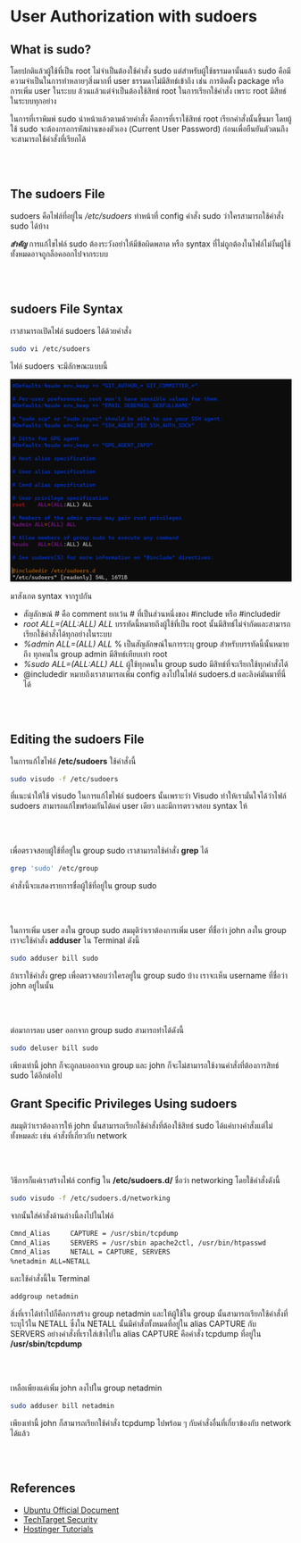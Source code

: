 # User Authorization with sudoers

## What is sudo?

โดยปกติแล้วผู้ใช้ที่เป็น root ไม่จำเป็นต้องใช้คำสั่ง sudo แต่สำหรับผู้ใช้ธรรมดานั้นแล้ว sudo คือมีความจำเป็นในการทำหลายๆสิ่งมากที่ user ธรรมดาไม่มีสิทธ์เข้าถึง เช่น การติดตั้ง package หรือ การเพิ่ม user ในระบบ ล้วนแล้วแต่จำเป็นต้องใช้สิทธ์ root ในการเรียกใช้คำสั่ง เพราะ root มีสิทธ์ในระบบทุกอย่าง

ในการที่เราพิมพ์ sudo นำหน้าแล้วตามด้วยคำสั่ง คือการที่เราใช้สิทธ์ root เรียกคำสั่งนั้นขึ้นมา โดยผู้ใช้ sudo จะต้องกรอกรหัสผ่านของตัวเอง (Current User Password) ก่อนเพื่อยืนยันตัวตนถึงจะสามารถใช้คำสั่งที่เรียกได้

<br><br>

## The sudoers File

sudoers คือไฟล์ที่อยู่ใน */etc/sudoers* ทำหน้าที่ config คำสั่ง sudo ว่าใครสามารถใช้คำสั่ง sudo ได้บ้าง

***สำคัญ***
การแก้ไขไฟล์ sudo ต้องระวังอย่าให้มีข้อผิดพลาด หรือ syntax ที่ไม่ถูกต้องในไฟล์ไม่งั้นผู้ใช้ทั้งหมดอาจถูกล็อคออกไปจากระบบ

<br><br>

## sudoers File Syntax

เราสามารถเปิดไฟล์ sudoers ได้ด้วยคำสั่ง

``` Bash
sudo vi /etc/sudoers
```

ไฟล์ sudoers จะมีลักษณะแบบนี้

![Image](../.assets/sudoers.png)

มาสังเกต syntax จากรูปกัน
- สัญลักษณ์ # คือ comment ยกเว้น # ที่เป็นส่วนหนึ่งของ #include หรือ #includedir
- *root ALL=(ALL:ALL) ALL* บรรทัดนี้หมายถึงผู้ใช้ที่เป็น root นั้นมีสิทธ์ไม่จำกัดและสามารถเรียกใช้คำสั่งได้ทุกอย่างในระบบ
- *%admin ALL=(ALL) ALL* % เป็นสัญลักษณ์ในการระบุ group สำหรับบรรทัดนี้นั้นหมายถึง ทุกคนใน group admin มีสิทธ์เทียบเท่า root
- *%sudo ALL=(ALL:ALL) ALL* ผู้ใช้ทุกคนใน group sudo มีสิทธ์ที่จะเรียกใช้ทุกคำสั่งได้ 
- @includedir หมายถึงเราสามารถเพิ่ม config ลงไปในไฟล์ sudoers.d และลิงค์มันมาที่นี่ได้

<br><br>

## Editing the sudoers File

ในการแก้ไขไฟล์ **/etc/sudoers** ใช้คำสั่งนี้

``` Bash
sudo visudo -f /etc/sudoers
```

ที่แนะนำให้ใช้ visudo ในการแก้ไขไฟล์ sudoers นั้นเพราะว่า Visudo ทำให้เรามั่นใจได้ว่าไฟล์ sudoers สามารถแก้ไขพร้อมกันได้แค่ user เดียว และมีการตรวจสอบ syntax ให้

<br><br>

เพื่อตรวจสอบผู้ใช้ที่อยู่ใน group sudo เราสามารถใช้คำสั่ง **grep** ได้

``` Bash
grep 'sudo' /etc/group
```

คำสั่งนี้จะแสดงรายการชื่อผู้ใช้ที่อยู่ใน group sudo

<br><br>

ในการเพิ่ม user ลงใน group sudo สมมุติว่าเราต้องการเพิ่ม user ที่ชื่อว่า john ลงใน group เราจะใช้คำสั่ง **adduser** ใน Terminal ดังนี้

``` Bash
sudo adduser bill sudo
```

ถ้าเราใช้คำสั่ง grep เพื่อตรวจสอบว่าใครอยู่ใน group sudo บ้าง เราจะเห็น username ที่ชื่อว่า john อยู่ในนั้น

<br><br>

ต่อมาการลบ user ออกจาก group sudo สามารถทำได้ดังนี้

``` Bash
sudo deluser bill sudo
```

เพียงเท่านี้ john ก็จะถูกลบออกจาก group และ john ก็จะไม่สามารถใช้งานคำสั่งที่ต้องการสิทธ์ sudo ได้อีกต่อไป

## Grant Specific Privileges Using sudoers

สมมุติว่าเราต้องการให้ john นั้นสามารถเรียกใช้คำสั่งที่ต้องใช้สิทธ์ sudo ได้แค่บางคำสั่งแต่ไม่ทั้งหมดล่ะ เช่น คำสั่งที่เกี่ยวกับ network

<br><br>

วิธีการก็แค่เราสร้างไฟล์ config ใน 
**/etc/sudoers.d/** ชื่อว่า networking โดยใช้คำสั่งดังนี้

``` Bash
sudo visudo -f /etc/sudoers.d/networking
```

จากนั้นใส่คำสั่งด้านล่างนี้ลงไปในไฟล์

``` Bash
Cmnd_Alias     CAPTURE = /usr/sbin/tcpdump
Cmnd_Alias     SERVERS = /usr/sbin apache2ctl, /usr/bin/htpasswd
Cmnd_Alias     NETALL = CAPTURE, SERVERS
%netadmin ALL=NETALL
```

และใช้คำสั่งนี้ใน Terminal

``` Bash
addgroup netadmin
```

สิ่งที่เราได้ทำไปก็คือการสร้าง group netadmin และให้ผู้ใช้ใน group นั้นสามารถเรียกใช้คำสั่งที่ระบุไว้ใน NETALL ซึ่งใน NETALL นั้นมีคำสั่งทั้งหมดที่อยู่ใน alias CAPTURE กับ SERVERS อย่างคำสั่งที่เราใส่เข้าไปใน alias CAPTURE คือคำสั่ง tcpdump ที่อยู่ใน **/usr/sbin/tcpdump**

<br><br>

เหลือเพียงแค่เพิ่ม john ลงไปใน group netadmin

``` Bash
sudo adduser bill netadmin
```

เพียงเท่านี้ john ก็สามารถเรียกใช้คำสั่ง tcpdump ไปพร้อม ๆ กับคำสั่งอื่นที่เกี่ยวข้องกับ network ได้แล้ว

<br><br>

## References

* [Ubuntu Official Document](https://help.ubuntu.com/community/Sudoers)
* [TechTarget Security](https://www.techtarget.com/searchsecurity/definition/sudo-superuser-do#:~:text=To%20use%20sudo%20to%20run,edit%20a%20system's%20host%20file.)
* [Hostinger Tutorials](https://www.hostinger.com/tutorials/sudo-and-the-sudoers-file/)

